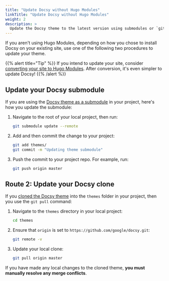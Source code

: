 ```yaml
---
title: "Update Docsy without Hugo Modules"
linkTitle: "Update Docsy without Hugo Modules"
weight: 2
description: >
  Update the Docsy theme to the latest version using submodules or `git pull`.
---
```


If you aren't using Hugo Modules, depending on how you chose to install Docsy on your existing site, use one of the following two procedures to update your theme.

{{% alert title="Tip" %}}
If you intend to update your site, consider [converting your site to Hugo Modules](/docs/updating/convert-site-to-module/). After conversion, it's even simpler to update Docsy!
{{% /alert %}}

## Update your Docsy submodule

If you are using the [Docsy theme as a submodule](/docs/get-started/other-options/#option-1-docsy-as-a-git-submodule) in your project, here's how you update the submodule:

1. Navigate to the root of your local project, then run:

    ```bash
    git submodule update --remote
    ```
    
1. Add and then commit the change to your project:

    ```bash
    git add themes/
    git commit -m "Updating theme submodule"
    ```

1. Push the commit to your project repo. For example, run:

    ```bash
    git push origin master
    ```

## Route 2: Update your Docsy clone

If you [cloned the Docsy theme](/docs/get-started/other-options/#option-2-clone-the-docsy-theme) into
the `themes` folder in your project, then you use the `git pull` command:

1. Navigate to the `themes` directory in your local project:

    ```bash
    cd themes

1. Ensure that `origin` is set to `https://github.com/google/docsy.git`:

    ```bash
    git remote -v


1. Update your local clone:
    ```bash
    git pull origin master
    ```

If you have made any local changes to the cloned theme, **you must manually resolve any merge conflicts**.
